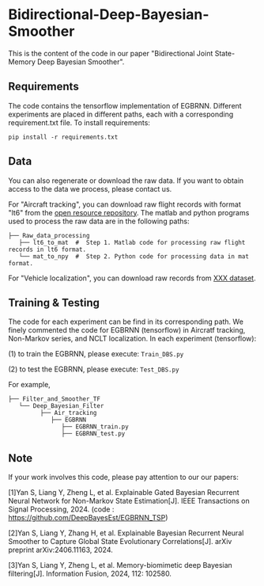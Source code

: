# Bidirectional-Deep-Bayesian-Smoother
This is the content of the code in our paper "Bidirectional Joint State-Memory Deep Bayesian Smoother".   


## Requirements

The code contains the tensorflow implementation of EGBRNN. Different experiments are placed in different paths, each with a corresponding requirement.txt file. To install requirements:

```setup
pip install -r requirements.txt
```

## Data
You can also regenerate or download the raw data. If you want to obtain access to the data we process, please contact us.

For "Aircraft tracking", you can download raw flight records with format "lt6" from the [open resource repository](https://c3.ndc.nasa.gov/dashlink/resources/132/). 
The matlab and python programs used to process the raw data are in the following paths:
~~~~
├── Raw_data_processing
   ├── lt6_to_mat  #  Step 1. Matlab code for processing raw flight records in lt6 format.
   └── mat_to_npy  #  Step 2. Python code for processing data in mat format.
~~~~

For "Vehicle localization", you can download raw records from [XXX dataset](https://robots.engin.umich.edu/nclt/). 

## Training & Testing

The code for each experiment can be find in its corresponding path. We finely commented the code for EGBRNN (tensorflow) in Aircratf tracking, Non-Markov series, and NCLT localization. 
In each experiment (tensorflow):

(1) to train the EGBRNN, please execute:
```Train_DBS.py```

(2) to test the EGBRNN, please execute:
```Test_DBS.py```

For example,

~~~~
├── Filter_and_Smoother_TF
   └── Deep_Bayesian_Filter
         ├── Air_tracking
            ├── EGBRNN
               ├── EGBRNN_train.py
               ├── EGBRNN_test.py
~~~~

<!-- ## Visualisation of Predicted Results
FlightLLM enables highly accurate trajectory prediction in line with flight dynamics.
![Illustrating the prediction result of FlightLLM](Pred_result.png)

## Uncertainty Quantification
FlightLLM can effectively measure the uncertainty of predictions.
![Illustrating the prediction uncertainty of FlightLLM](Uncertainty.png) -->

## Note

If your work involves this code, please pay attention to our our papers: 

[1]Yan S, Liang Y, Zheng L, et al. Explainable Gated Bayesian Recurrent Neural Network for Non-Markov State Estimation[J]. IEEE Transactions on Signal Processing, 2024. (code : https://github.com/DeepBayesEst/EGBRNN_TSP)

[2]Yan S, Liang Y, Zhang H, et al. Explainable Bayesian Recurrent Neural Smoother to Capture Global State Evolutionary Correlations[J]. arXiv preprint arXiv:2406.11163, 2024.

[3]Yan S, Liang Y, Zheng L, et al. Memory-biomimetic deep Bayesian filtering[J]. Information Fusion, 2024, 112: 102580.
